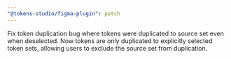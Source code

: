 ```yaml
---
"@tokens-studio/figma-plugin": patch
---
```


Fix token duplication bug where tokens were duplicated to source set even when deselected. Now tokens are only duplicated to explicitly selected token sets, allowing users to exclude the source set from duplication.